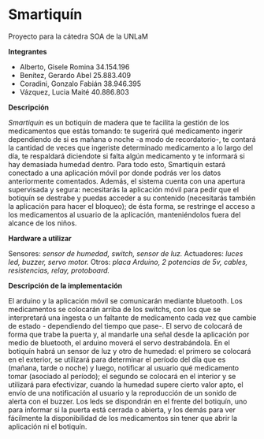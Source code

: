 # Smartiquín
Proyecto para la cátedra SOA de la UNLaM

**Integrantes**

* Alberto, Gisele Romina	   	34.154.196
* Benítez, Gerardo Abel		    25.883.409
* Coradini, Gonzalo Fabián		38.946.395
* Vázquez, Lucia Maité	    	40.886.803

**Descripción**

*Smartiquín* es un botiquín de madera que te facilita la gestión de los medicamentos que estás tomando: te sugerirá qué medicamento ingerir dependiendo de si es mañana o noche -a modo de recordatorio-, te contará la cantidad de veces que ingeriste determinado medicamento a lo largo del día, te respaldará diciendote si falta algún medicamento y te informará si hay demasiada humedad dentro. Para todo esto, Smartiquín estará conectado a una aplicación móvil por donde podrás ver los datos anteriormente comentados. Además, el sistema cuenta con una apertura supervisada y segura: necesitarás la aplicación móvil para pedir que el botiquín se destrabe y puedas acceder a su contenido (necesitarás también la aplicación para hacer el bloqueo); de ésta forma, se restringe el acceso a los medicamentos al usuario de la aplicación, manteniéndolos fuera del alcance de los niños.

**Hardware a utilizar**

Sensores: *sensor de humedad, switch, sensor de luz.*
Actuadores: *luces led, buzzer, servo motor.*
Otros: *placa Arduino, 2 potencias de 5v, cables, resistencias, relay, protoboard.*

**Descripción de la implementación**

El arduino y la aplicación móvil se comunicarán mediante bluetooth. Los medicamentos se colocarán arriba de los switchs, con los que se interpretará una ingesta o un faltante de medicamento cada vez que cambie de estado - dependiendo del tiempo que pase-. El servo de colocará de forma que trabe la puerta y, al mandarle una señal desde la aplicación por medio de bluetooth, el arduino moverá el servo destrabándola. En el botiquín habrá un sensor de luz y otro de humedad: el primero se colocará en el exterior, se utilizará para determinar el período del día que es (mañana, tarde o noche) y luego, notificar al usuario qué medicamento tomar (asociado al período); el segundo se colocará en el interior y se utilizará para efectivizar, cuando la humedad supere cierto valor apto, el envío de una notificación al usuario y la reproducción de un sonido de alerta con el buzzer. Los leds se dispondrán en el frente del botiquín, uno para informar si la puerta está cerrada o abierta, y los demás para ver fácilmente la disponibilidad de los medicamentos sin tener que abrir la aplicación ni el botiquín.
